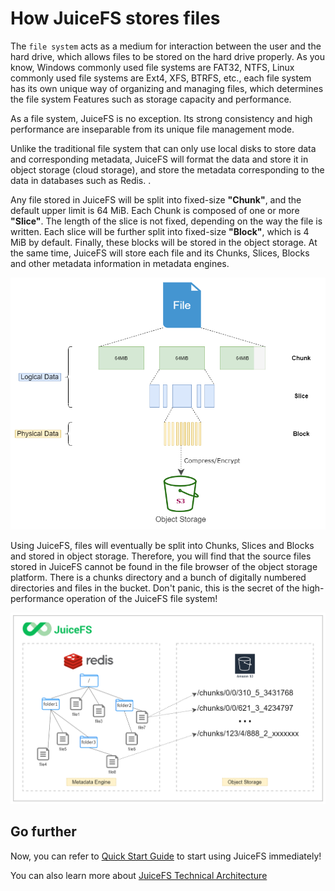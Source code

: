 # How JuiceFS stores files

The `file system` acts as a medium for interaction between the user and the hard drive, which allows files to be stored on the hard drive properly. As you know, Windows commonly used file systems are FAT32, NTFS, Linux commonly used file systems are Ext4, XFS, BTRFS, etc., each file system has its own unique way of organizing and managing files, which determines the file system Features such as storage capacity and performance.

As a file system, JuiceFS is no exception. Its strong consistency and high performance are inseparable from its unique file management mode.

Unlike the traditional file system that can only use local disks to store data and corresponding metadata, JuiceFS will format the data and store it in object storage (cloud storage), and store the metadata corresponding to the data in databases such as Redis. .

Any file stored in JuiceFS will be split into fixed-size **"Chunk"**, and the default upper limit is 64 MiB. Each Chunk is composed of one or more **"Slice"**. The length of the slice is not fixed, depending on the way the file is written. Each slice will be further split into fixed-size **"Block"**, which is 4 MiB by default. Finally, these blocks will be stored in the object storage. At the same time, JuiceFS will store each file and its Chunks, Slices, Blocks and other metadata information in metadata engines.

![JuiceFS storage format](../images/juicefs-storage-format-new.png)

Using JuiceFS, files will eventually be split into Chunks, Slices and Blocks and stored in object storage. Therefore, you will find that the source files stored in JuiceFS cannot be found in the file browser of the object storage platform. There is a chunks directory and a bunch of digitally numbered directories and files in the bucket. Don't panic, this is the secret of the high-performance operation of the JuiceFS file system!

![How JuiceFS stores your files](../images/how-juicefs-stores-files-new.png)

## Go further

Now, you can refer to [Quick Start Guide](quick_start_guide.md) to start using JuiceFS immediately!

You can also learn more about [JuiceFS Technical Architecture](architecture.md)

